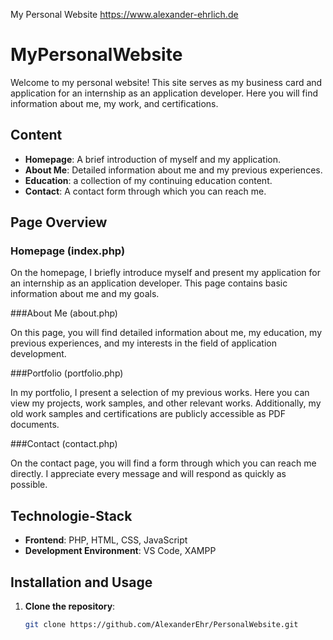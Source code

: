 My Personal Website https://www.alexander-ehrlich.de
# MyPersonalWebsite

Welcome to my personal website! This site serves as my business card and application for an internship as an application developer. Here you will find information about me, my work, and certifications.

## Content

- **Homepage**: A brief introduction of myself and my application.
- **About Me**: Detailed information about me and my previous experiences.
- **Education**: a collection of my continuing education content.
- **Contact**: A contact form through which you can reach me.

## Page Overview

### Homepage (index.php)

On the homepage, I briefly introduce myself and present my application for an internship as an application developer. This page contains basic information about me and my goals.

###About Me (about.php)

On this page, you will find detailed information about me, my education, my previous experiences, and my interests in the field of application development.

###Portfolio (portfolio.php)

In my portfolio, I present a selection of my previous works. Here you can view my projects, work samples, and other relevant works. Additionally, my old work samples and certifications are publicly accessible as PDF documents.

###Contact (contact.php)

On the contact page, you will find a form through which you can reach me directly. I appreciate every message and will respond as quickly as possible.


## Technologie-Stack

- **Frontend**: PHP, HTML, CSS, JavaScript
- **Development Environment**: VS Code, XAMPP

## Installation and Usage

1. **Clone the repository**:
   ```bash
   git clone https://github.com/AlexanderEhr/PersonalWebsite.git
   ```
